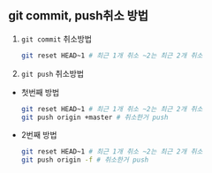 ## git commit, push취소 방법

1. `git commit` 취소방법

   ```bash
   git reset HEAD~1 # 최근 1개 취소 ~2는 최근 2개 취소

   ```

2. `git push` 취소방법

- 첫번째 방법
    ```bash
    git reset HEAD~1 # 최근 1개 취소 ~2는 최근 2개 취소
    git push origin +master # 취소한거 push
    ```
- 2번째 방법

    ```bash
    git reset HEAD~1 # 최근 1개 취소 ~2는 최근 2개 취소
    git push origin -f # 취소한거 push
    ```
